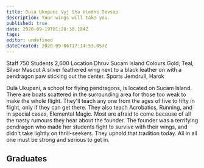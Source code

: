 ```yaml
---
title: Dula Ukupani Vyj Sha Vledhs Devsap
description: Your wings will take you.
published: true
date: 2020-09-19T01:28:38.184Z
tags: 
editor: undefined
dateCreated: 2020-09-06T17:14:53.057Z
---
```


Staff 	750
Students 	2,600
Location 	Dhruv Sucam Island
Colours 	Gold, Teal, Silver
Mascot 	A silver feathered wing next to a black leather on with a pendragon paw sticking out the center.
Sports 	Jemdrull, Harok

Dula Ukupani, a school for flying pendragons, is located on Sucam Island. There are boats scattered in the surrounding area for those too weak to make the whole flight. They'll teach any one from the ages of five to fifty in flight, only if they can get there. They also teach Acrobatics, Running, and in special cases, Elemental Magic. Most are afraid to come because of all the nasty rumours they hear about the founder. The founder was a terrifying pendragon who made her students fight to survive with their wings, and didn't take lightly on thrill-seekers. They uphold that tradition today. All in all one must be strong and serious to get in.

## Graduates